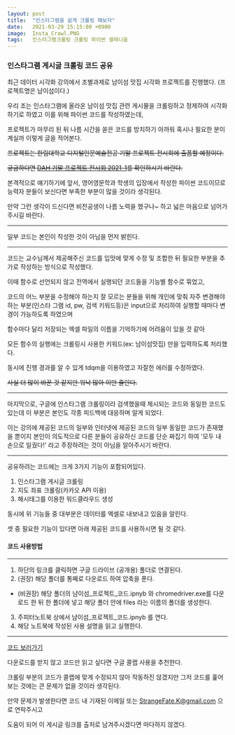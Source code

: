```yaml
---
layout: post
title:  "인스타그램을 쉽게 크롤링 해보자"
date:   2021-03-29 15:15:00 +0900
image:  Insta_Crawl.PNG
tags:   인스타그램크롤링 크롤링 파이썬 셀레니움
---
```


### 인스타그램 게시글 크롤링 코드 공유

최근 데이터 시각화 강의에서 조별과제로 남이섬 맛집 시각화 프로젝트를 진행했다. (프로젝트명은 냠이섬이다.)


우리 조는 인스타그램에 올라온 남이섬 맛집 관련 게시물을 크롤링하고 정제하여 시각화 하기로 하였고 이를 위해 파이썬 코드를 작성하였는데, 

프로젝트가 마무리 된 뒤 나름 시간을 쏟은 코드를 방치하기 아까워 혹시나 필요한 분이 계실까 이렇게 글을 적어본다.

~~프로젝트는 한림대학교 디지털인문예술전공 기말 프로젝트 전시회에 출품할 예정이다.~~

~~궁금하다면 [DAH 기말 프로젝트 전시회 2021-1](https://sites.google.com/view/dah-hallym/%EA%B8%B0%EB%A7%90%ED%94%84%EB%A1%9C%EC%A0%9D%ED%8A%B8%EC%A0%84%EC%8B%9C%ED%9A%8C)를 확인하시기 바란다.~~


본격적으로 얘기하기에 앞서, 영어영문학과 학생의 입장에서 작성한 파이썬 코드이므로 능력자 분들이 보신다면 부족한 부분이 많을 것이라 생각된다.

만약 그런 생각이 드신다면 비전공생이 나름 노력을 했구나~ 하고 넓은 마음으로 넘어가 주시길 바란다. 

*** 

일부 코드는 본인이 작성한 것이 아님을 먼저 밝힌다.

***

코드는 교수님께서 제공해주신 코드를 입맛에 맞게 수정 및 조합한 뒤 필요한 부분을 추가로 작성하는 방식으로 작성했다.

이때 함수로 선언되지 않고 전역에서 실행되던 코드들을 기능별 함수로 묶었고, 

코드의 어느 부분을 수정해야 하는지 잘 모르는 분들을 위해 개인에 맞춰 자주 변경해야 하는 부분(인스타 그램 id, pw, 검색 키워드등)은 input으로 처리하여 실행할 때마다 변경이 가능하도록 하였으며

함수마다 달리 저장되는 엑셀 파일의 이름을 기억하기에 어려움이 있을 것 같아

모든 함수의 실행에는 크롤링시 사용한 키워드(ex: 남이섬맛집) 만을 입력하도록 처리했다.

동시에 진행 경과를 알 수 있게 tdqm을 이용하였고 자잘한 에러를 수정하였다.

~~사실 더 많이 바꾼 것 같지만 워낙 많아 이만 줄인다.~~

***

마지막으로, 구글에 인스타그램 크롤링이라 검색했을때 제시되는 코드와 동일한 코드도 있는데 이 부분은 본인도 각종 피드백에 대응하며 알게 되었다. 

이는 강의에 제공된 코드의 일부와 인터넷에 제공된 코드의 일부 동일한 코드가 존재했을 뿐이지 본인이 의도적으로 다른 분들이 공유하신 코드를 단순 짜집기 하여 '모두 내 손으로 일궜다!' 라고 주장하려는 것이 아님을 알아주시기 바란다.

***

공유하려는 코드에는 크게 3가지 기능이 포함되어있다.

1. 인스타그램 게시글 크롤링
2. 지도 좌표 크롤링(카카오 API 이용)
3. 해시태그를 이용한 워드클라우드 생성

동시에 위 기능들 중 대부분은 데이터를 엑셀로 내보내고 있음을 알린다.

셋 중 필요한 기능이 있다면 아래 제공된 코드를 사용하시면 될 것 같다.

#### 코드 사용방법
***

1. 하단의 링크를 클릭하면 구글 드라이브 (공개용) 폴더로 연결된다.
2. (권장) 해당 폴더를 통째로 다운로드 하여 압축을 푼다.
- (비권장) 해당 폴더의 냠이섬_프로젝트_코드.ipnyb 와 chromedriver.exe를 다운로드 한 뒤 한 폴더에 넣고 해당 폴더 안에 files 라는 이름의 폴더를 생성한다.
3. 주피터노트북 상에서 냠이섬_프로젝트_코드.ipnyb 를 연다.
4. 해당 노트북에 작성된 사용 설명을 읽고 실행한다.

***

[코드 보러가기](https://drive.google.com/drive/folders/1aRUHS5Be6yJe2AhWRsMCMQ1XwdKwdVsu?usp=sharing)

다운로드를 받지 않고 코드만 읽고 싶다면 구글 콜랩 사용을 추천한다.

크롤링 부분의 코드가 콜랩에 맞게 수정되지 않아 작동하진 않겠지만 그저 코드를 훑어 보는 것에는 큰 문제가 없을 것이라 생각된다.

만약 문제가 발생한다면 코드 내 기재된 이메일 또는 StrangeFate.K@gmail.com 으로 연락주시고

도움이 되어 이 게시글 링크를 출처로 남겨주시겠다면 마다하지 않겠다.
